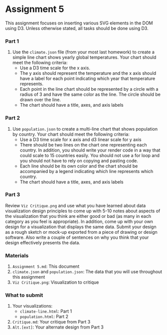 # Assignment 5

This assignment focuses on inserting various SVG elements in the DOM using D3. Unless otherwise stated, all tasks should be done using D3.

### Part 1
1. Use the `climate.json` file (from your most last homework) to create a simple line chart shows yearly global temperatures. Your chart should meet the following criteria:
    - Use a D3 time scale for the x axis. 
    - The y axis should represent the temperature and the x axis should have a label for each point indicating which year that temperature represents.
    - Each point in the line chart should be represented by a circle with a radius of 3 and have the same color as the line. The circle should be drawn over the line.
    - The chart should have a title, axes, and axis labels

### Part 2
1. Use `population.json` to create a multi-line  chart that shows population by country. Your chart should meet the following criteria:
    - Use a D3 time scale for x axis and d3 linear scale for y axis
    - There should be two lines on the chart one representing each country. In addition, you should write your render code in a way that could scale to 15 countries easily. You should not use a for loop and you should not have to rely on copying and pasting code.
    - Each line should be its own color and the chart should be accompanied by a legend indicating which line represents which country. 
    - The chart should have a title, axes, and axis labels

### Part 3
Review `Viz Critique.png` and use what you have learned about data visualization design principles to come up with 5-10 notes about aspects of the visualization that you think are either good or bad (as many in each category as you feel is appropriate). In addition, come up with your own design for a visualization that displays the same data. Submit your design as a rough sketch or mock-up exported from a piece of drawing or design software. Also write a couple of sentences on why you think that your design effectively presents the data.


### Materials
1. `Assignment 5.md`: This document
2. `climate.json` and `population.json`: The data that you will use throughout this assignment
3. `Viz Critique.png`: Visualization to critique

### What to submit
1. Your visualizations:
    - `climate-line.html`: Part 1
    - `population.html`: Part 2
2. `Critique.md`: Your critique from Part 3
3. `Alt.[ext]`: Your alternate design from Part 3